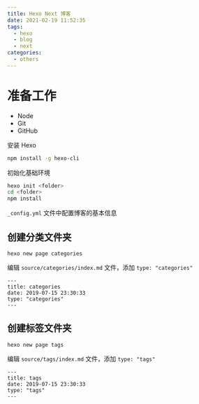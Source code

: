 ```yaml
---
title: Hexo Next 博客
date: 2021-02-19 11:52:35
tags: 
  - hexo
  - blog
  - next
categories:
  - others
---
```


# 准备工作

- Node
- Git
- GitHub

安装 Hexo
```bash
npm install -g hexo-cli
```


初始化基础环境
```bash
hexo init <folder>
cd <folder>
npm install
```

`_config.yml` 文件中配置博客的基本信息


## 创建分类文件夹
```
hexo new page categories
```

编辑 `source/categories/index.md` 文件，添加 `type: "categories"`
```
---
title: categories
date: 2019-07-15 23:30:33
type: "categories"
---
```

## 创建标签文件夹
```
hexo new page tags
```

编辑 `source/tags/index.md` 文件，添加 `type: "tags"`
```
---
title: tags
date: 2019-07-15 23:30:33
type: "tags"
---
```
